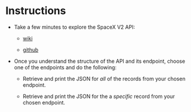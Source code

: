 # Instructions

* Take a few minutes to explore the SpaceX V2 API: 
  
  * [wiki](https://github.com/r-spacex/SpaceX-API/wiki)

  * [github](https://github.com/r-spacex/SpaceX-API/tree/master/docs)

* Once you understand the structure of the API and its endpoint, choose one of the endpoints and do the following:

  * Retrieve and print the JSON for _all_ of the records from your chosen endpoint.

  * Retrieve and print the JSON for the a _specific_ record from your chosen endpoint.

